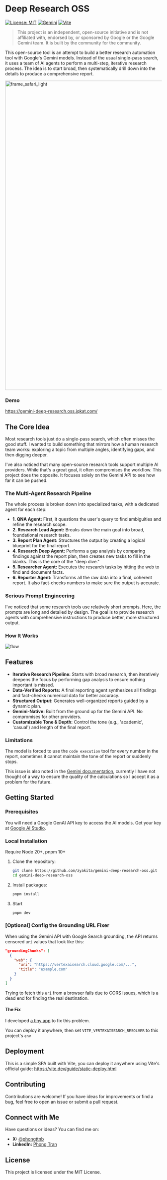 # Deep Research OSS

[![License: MIT](https://img.shields.io/badge/License-MIT-default.svg)](https://opensource.org/licenses/MIT)
[![Gemini](https://img.shields.io/badge/Gemini-8E75B2?style=flat&logo=googlegemini&logoColor=white)](https://ai.google.dev/)
[![Vite](https://img.shields.io/badge/Vite-646CFF?style=flat&logo=Vite&logoColor=white)](https://vite.dev/)

> This project is an independent, open-source initiative and is not affiliated with, endorsed by, or sponsored by Google or the Google Gemini team. It is built by the community for the community.

This open-source tool is an attempt to build a better research automation tool with Google's Gemini models. Instead of the usual single-pass search, it uses a team of AI agents to perform a multi-step, iterative research process. The idea is to start broad, then systematically drill down into the details to produce a comprehensive report.

<img width="1542" height="991" alt="frame_safari_light" src="https://github.com/user-attachments/assets/dc056665-4559-40f5-b4d6-fbf68d9be4da" />

### Demo

https://gemini-deep-research.oss.jqkat.com/

## The Core Idea

Most research tools just do a single-pass search, which often misses the good stuff. I wanted to build something that mirrors how a human research team works: exploring a topic from multiple angles, identifying gaps, and then digging deeper.

I've also noticed that many open-source research tools support multiple AI providers. While that's a great goal, it often compromises the workflow. This project does the opposite. It focuses solely on the Gemini API to see how far it can be pushed.

### The Multi-Agent Research Pipeline

The whole process is broken down into specialized tasks, with a dedicated agent for each step:

- **1. QNA Agent:** First, it questions the user's query to find ambiguities and refine the research scope.
- **2. Research Lead Agent:** Breaks down the main goal into broad, foundational research tasks.
- **3. Report Plan Agent:** Structures the output by creating a logical blueprint for the final report.
- **4. Research Deep Agent:** Performs a gap analysis by comparing findings against the report plan, then creates new tasks to fill in the blanks. This is the core of the "deep dive."
- **5. Researcher Agent:** Executes the research tasks by hitting the web to find and document facts.
- **6. Reporter Agent:** Transforms all the raw data into a final, coherent report. It also fact-checks numbers to make sure the output is accurate.

### Serious Prompt Engineering

I've noticed that some research tools use relatively short prompts. Here, the prompts are long and detailed by design. The goal is to provide research agents with comprehensive instructions to produce better, more structured output.

### How It Works

<img alt="flow" src="https://github.com/user-attachments/assets/beb16e8b-928c-49ff-b8e9-ce2bf94132b0" />

## Features

- **Iterative Research Pipeline:** Starts with broad research, then iteratively deepens the focus by performing gap analysis to ensure nothing important is missed.
- **Data-Verified Reports:** A final reporting agent synthesizes all findings and fact-checks numerical data for better accuracy.
- **Structured Output:** Generates well-organized reports guided by a dynamic plan.
- **Gemini-Native:** Built from the ground up for the Gemini API. No compromises for other providers.
- **Customizable Tone & Depth:** Control the tone (e.g., 'academic', 'casual') and length of the final report.

### Limitations

The model is forced to use the `code execution` tool for every number in the report, sometimes it cannot maintain the tone of the report or suddenly stops.

This issue is also noted in the [Gemini documentation](https://ai.google.dev/gemini-api/docs/code-execution#limitations), currently I have not thought of a way to ensure the quality of the calculations so I accept it as a problem for the future.

## Getting Started

### Prerequisites

You will need a Google GenAI API key to access the AI models. Get your key at [Google AI Studio](https://aistudio.google.com/).

### Local Installation

Require Node 20+, pnpm 10+

1.  Clone the repository:
    ```bash
    git clone https://github.com/zyakita/gemini-deep-research-oss.git
    cd gemini-deep-research-oss
    ```
2.  Install packages:
    ```bash
    pnpm install
    ```
3.  Start
    ```bash
    pnpm dev
    ```

### [Optional] Config the Grounding URL Fixer

When using the Gemini API with Google Search grounding, the API returns censored `uri` values that look like this:

```json
"groundingChunks": [
  {
    "web": {
      "uri": "https://vertexaisearch.cloud.google.com/...",
      "title": "example.com"
    }
  }
]
```

Trying to fetch this `uri` from a browser fails due to CORS issues, which is a dead end for finding the real destination.

#### The Fix

I developed [a tiny app](https://github.com/zyakita/vertexaisearch-uri-resolver) to fix this problem.

You can deploy it anywhere, then set `VITE_VERTEXAISEARCH_RESOLVER` to this project's `env`

## Deployment

This is a simple SPA built with Vite, you can deploy it anywhere using Vite's official guide: https://vite.dev/guide/static-deploy.html

## Contributing

Contributions are welcome! If you have ideas for improvements or find a bug, feel free to open an issue or submit a pull request.

## Connect with Me

Have questions or ideas? You can find me on:

- **X:** [@phongttnb](https://x.com/phongttnb)
- **LinkedIn:** [Phong Tran](https://www.linkedin.com/in/phong-tran-965b66145/)

## License

This project is licensed under the MIT License.
